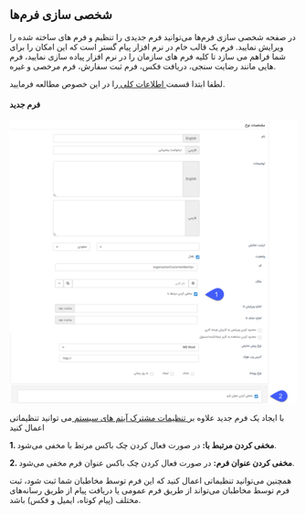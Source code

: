 ## شخصی سازی فرم‌ها

در صفحه شخصی سازی فرم‌ها می‌توانید فرم جدیدی را تنظیم و فرم های ساخته شده را ویرایش نمایید. فرم یک قالب خام در نرم افزار پیام گستر است که این امکان را برای شما فراهم می سازد تا کلیه فرم های سازمان را در نرم افزار پیاده سازی نمایید، فرم هایی مانند رضایت سنجی، دریافت فکس، فرم ثبت سفارش، فرم مرخصی و غیره.
 
 لطفا ابتدا قسمت[ اطلاعات کلی ](https://github.com/1stco/PayamGostarDocs/blob/master/help2.5.4/Settings/Personalization-crm/Overview/General-information/General-information.md) را در این خصوص مطالعه فرمایید.


#### فرم جدید

![](1.png)






با ایجاد یک فرم جدید علاوه بر[ تنظیمات مشترک آیتم های سیستم  ](https://github.com/1stco/PayamGostarDocs/blob/master/help%202.5.4/Settings/Personalization-crm/Overview/General-information/Shared-information-of-system%20items/Shared-information-of-system%20items.md)می توانید تنظیماتی اعمال کنید 



**1. مخفی کردن مرتبط با:** در صورت فعال کردن چک باکس مرتط با مخفی می‌شود.

**2. مخفی کردن عنوان فرم:** در صورت فعال کردن چک باکس عنوان فرم مخفی می‌شود.


همچنین می‌توانید تنظیماتی اعمال کنید که این فرم توسط مخاطبان شما ثبت شود، ثبت فرم توسط مخاطبان می‌تواند از طریق فرم عمومی یا دریافت پیام از طریق رسانه‌های مختلف (پیام کوتاه، ایمیل و فکس) باشد.




